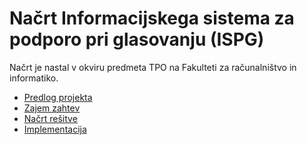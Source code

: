 # Načrt Informacijskega sistema za podporo pri glasovanju (ISPG)

Načrt je nastal v okviru predmeta TPO na Fakulteti za računalništvo in informatiko.

* [Predlog projekta](docs/predlog-projekta)
* [Zajem zahtev](docs/zajem-zahtev)
* [Načrt rešitve](docs/nacrt)
* [Implementacija](src)
